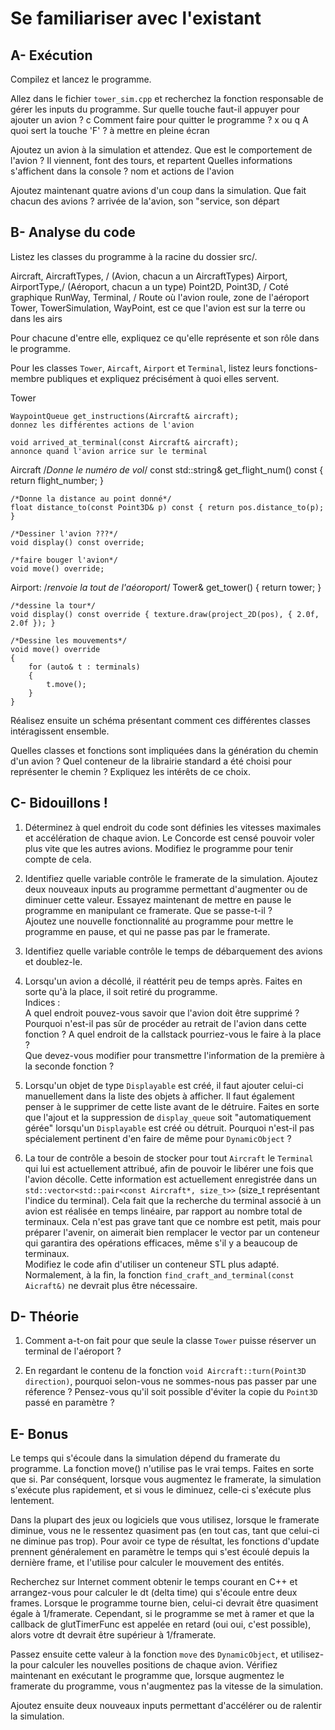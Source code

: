 # Se familiariser avec l'existant

## A- Exécution

Compilez et lancez le programme.

Allez dans le fichier `tower_sim.cpp` et recherchez la fonction responsable de gérer les inputs du programme.
Sur quelle touche faut-il appuyer pour ajouter un avion ? c
Comment faire pour quitter le programme ? x ou q
A quoi sert la touche 'F' ? à mettre en pleine écran

Ajoutez un avion à la simulation et attendez. 
Que est le comportement de l'avion ? Il viennent, font des tours, et repartent
Quelles informations s'affichent dans la console ? nom et actions de l'avion 

Ajoutez maintenant quatre avions d'un coup dans la simulation.
Que fait chacun des avions ? arrivée de la'avion, son "service, son départ

## B- Analyse du code

Listez les classes du programme à la racine du dossier src/. 

Aircraft, AircraftTypes, / (Avion, chacun a un AircraftTypes)
Airport, AirportType,/ (Aéroport, chacun a un type)
Point2D, Point3D,  / Coté graphique
RunWay, Terminal, / Route où l'avion roule, zone de l'aéroport
Tower, TowerSimulation, 
WayPoint,  est ce que l'avion est sur la terre ou dans les airs

Pour chacune d'entre elle, expliquez ce qu'elle représente et son rôle dans le programme.


Pour les classes `Tower`, `Aircaft`, `Airport` et `Terminal`, listez leurs fonctions-membre publiques et expliquez précisément à quoi elles servent.

Tower
    
    
    WaypointQueue get_instructions(Aircraft& aircraft);
    donnez les différentes actions de l'avion
    
    void arrived_at_terminal(const Aircraft& aircraft);
    annonce quand l'avion arrice sur le terminal


Aircraft
    /*Donne le numéro de vol*/
    const std::string& get_flight_num() const { return flight_number; }
    
    /*Donne la distance au point donné*/
    float distance_to(const Point3D& p) const { return pos.distance_to(p); }

    /*Dessiner l'avion ???*/
    void display() const override;

    /*faire bouger l'avion*/
    void move() override;



Airport:
    /*renvoie la tout de l'aéoroport*/
    Tower& get_tower() { return tower; }

    /*dessine la tour*/
    void display() const override { texture.draw(project_2D(pos), { 2.0f, 2.0f }); }

    /*Dessine les mouvements*/
    void move() override
    {
        for (auto& t : terminals)
        {
            t.move();
        }
    }



Réalisez ensuite un schéma présentant comment ces différentes classes intéragissent ensemble.

Quelles classes et fonctions sont impliquées dans la génération du chemin d'un avion ?
Quel conteneur de la librairie standard a été choisi pour représenter le chemin ?
Expliquez les intérêts de ce choix.

## C- Bidouillons !

1) Déterminez à quel endroit du code sont définies les vitesses maximales et accélération de chaque avion.
Le Concorde est censé pouvoir voler plus vite que les autres avions.
Modifiez le programme pour tenir compte de cela.

2) Identifiez quelle variable contrôle le framerate de la simulation.
Ajoutez deux nouveaux inputs au programme permettant d'augmenter ou de diminuer cette valeur.
Essayez maintenant de mettre en pause le programme en manipulant ce framerate. Que se passe-t-il ?\
Ajoutez une nouvelle fonctionnalité au programme pour mettre le programme en pause, et qui ne passe pas par le framerate.

3) Identifiez quelle variable contrôle le temps de débarquement des avions et doublez-le.

4) Lorsqu'un avion a décollé, il réattérit peu de temps après.
Faites en sorte qu'à la place, il soit retiré du programme.\
Indices :\
A quel endroit pouvez-vous savoir que l'avion doit être supprimé ?\
Pourquoi n'est-il pas sûr de procéder au retrait de l'avion dans cette fonction ?
A quel endroit de la callstack pourriez-vous le faire à la place ?\
Que devez-vous modifier pour transmettre l'information de la première à la seconde fonction ?

5) Lorsqu'un objet de type `Displayable` est créé, il faut ajouter celui-ci manuellement dans la liste des objets à afficher.
Il faut également penser à le supprimer de cette liste avant de le détruire.
Faites en sorte que l'ajout et la suppression de `display_queue` soit "automatiquement gérée" lorsqu'un `Displayable` est créé ou détruit.
Pourquoi n'est-il pas spécialement pertinent d'en faire de même pour `DynamicObject` ?

6) La tour de contrôle a besoin de stocker pour tout `Aircraft` le `Terminal` qui lui est actuellement attribué, afin de pouvoir le libérer une fois que l'avion décolle.
Cette information est actuellement enregistrée dans un `std::vector<std::pair<const Aircraft*, size_t>>` (size_t représentant l'indice du terminal).
Cela fait que la recherche du terminal associé à un avion est réalisée en temps linéaire, par rapport au nombre total de terminaux.
Cela n'est pas grave tant que ce nombre est petit, mais pour préparer l'avenir, on aimerait bien remplacer le vector par un conteneur qui garantira des opérations efficaces, même s'il y a beaucoup de terminaux.\
Modifiez le code afin d'utiliser un conteneur STL plus adapté. Normalement, à la fin, la fonction `find_craft_and_terminal(const Aicraft&)` ne devrait plus être nécessaire.

## D- Théorie

1) Comment a-t-on fait pour que seule la classe `Tower` puisse réserver un terminal de l'aéroport ?

2) En regardant le contenu de la fonction `void Aircraft::turn(Point3D direction)`, pourquoi selon-vous ne sommes-nous pas passer par une réference ?
Pensez-vous qu'il soit possible d'éviter la copie du `Point3D` passé en paramètre ?

## E- Bonus

Le temps qui s'écoule dans la simulation dépend du framerate du programme.
La fonction move() n'utilise pas le vrai temps. Faites en sorte que si.
Par conséquent, lorsque vous augmentez le framerate, la simulation s'exécute plus rapidement, et si vous le diminuez, celle-ci s'exécute plus lentement.

Dans la plupart des jeux ou logiciels que vous utilisez, lorsque le framerate diminue, vous ne le ressentez quasiment pas (en tout cas, tant que celui-ci ne diminue pas trop).
Pour avoir ce type de résultat, les fonctions d'update prennent généralement en paramètre le temps qui s'est écoulé depuis la dernière frame, et l'utilise pour calculer le mouvement des entités.

Recherchez sur Internet comment obtenir le temps courant en C++ et arrangez-vous pour calculer le dt (delta time) qui s'écoule entre deux frames.
Lorsque le programme tourne bien, celui-ci devrait être quasiment égale à 1/framerate.
Cependant, si le programme se met à ramer et que la callback de glutTimerFunc est appelée en retard (oui oui, c'est possible), alors votre dt devrait être supérieur à 1/framerate.

Passez ensuite cette valeur à la fonction `move` des `DynamicObject`, et utilisez-la pour calculer les nouvelles positions de chaque avion.
Vérifiez maintenant en exécutant le programme que, lorsque augmentez le framerate du programme, vous n'augmentez pas la vitesse de la simulation.

Ajoutez ensuite deux nouveaux inputs permettant d'accélérer ou de ralentir la simulation.
